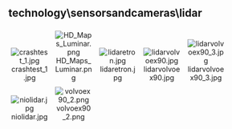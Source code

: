 ## technology\sensorsandcameras\lidar
<div class="col" style="display: inline-block; width: 16.66%; padding: 5px; box-sizing: border-box; text-align: center;">
<img src="https://media.evkx.net/multimedia/technology/sensorsandcameras/lidar/crashtest_1_xst.jpg" class="img-thumbnail" alt="crashtest_1.jpg">
crashtest_1.jpg
</div>
<div class="col" style="display: inline-block; width: 16.66%; padding: 5px; box-sizing: border-box; text-align: center;">
<img src="https://media.evkx.net/multimedia/technology/sensorsandcameras/lidar/HD_Maps_Luminar_xst.png" class="img-thumbnail" alt="HD_Maps_Luminar.png">
HD_Maps_Luminar.png
</div>
<div class="col" style="display: inline-block; width: 16.66%; padding: 5px; box-sizing: border-box; text-align: center;">
<img src="https://media.evkx.net/multimedia/technology/sensorsandcameras/lidar/lidaretron_xst.jpg" class="img-thumbnail" alt="lidaretron.jpg">
lidaretron.jpg
</div>
<div class="col" style="display: inline-block; width: 16.66%; padding: 5px; box-sizing: border-box; text-align: center;">
<img src="https://media.evkx.net/multimedia/technology/sensorsandcameras/lidar/lidarvolvoex90_xst.jpg" class="img-thumbnail" alt="lidarvolvoex90.jpg">
lidarvolvoex90.jpg
</div>
<div class="col" style="display: inline-block; width: 16.66%; padding: 5px; box-sizing: border-box; text-align: center;">
<img src="https://media.evkx.net/multimedia/technology/sensorsandcameras/lidar/lidarvolvoex90_3_xst.jpg" class="img-thumbnail" alt="lidarvolvoex90_3.jpg">
lidarvolvoex90_3.jpg
</div>
<div class="col" style="display: inline-block; width: 16.66%; padding: 5px; box-sizing: border-box; text-align: center;">
<img src="https://media.evkx.net/multimedia/technology/sensorsandcameras/lidar/niolidar_xst.jpg" class="img-thumbnail" alt="niolidar.jpg">
niolidar.jpg
</div>
<div class="col" style="display: inline-block; width: 16.66%; padding: 5px; box-sizing: border-box; text-align: center;">
<img src="https://media.evkx.net/multimedia/technology/sensorsandcameras/lidar/volvoex90_2_xst.png" class="img-thumbnail" alt="volvoex90_2.png">
volvoex90_2.png
</div>
